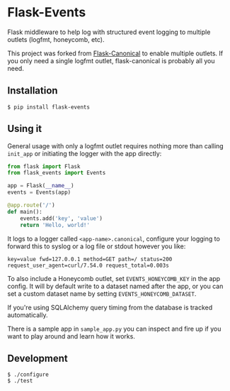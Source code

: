 Flask-Events
===============

Flask middleware to help log with structured event logging to multiple outlets (logfmt, honeycomb, etc).

This project was forked from [Flask-Canonical](https://github.com/megacool/flask-canonical/) to
enable multiple outlets. If you only need a single logfmt outlet, flask-canonical is probably all
you need.


Installation
------------

    $ pip install flask-events


Using it
--------

General usage with only a logfmt outlet requires nothing more than calling `init_app` or initiating
the logger with the app directly:

```python
from flask import Flask
from flask_events import Events

app = Flask(__name__)
events = Events(app)

@app.route('/')
def main():
    events.add('key', 'value')
    return 'Hello, world!'
```

It logs to a logger called `<app-name>.canonical`, configure your logging to forward this to syslog or a log file or stdout however you like:

    key=value fwd=127.0.0.1 method=GET path=/ status=200 request_user_agent=curl/7.54.0 request_total=0.003s

To also include a Honeycomb outlet, set `EVENTS_HONEYCOMB_KEY` in the app config. It will by default write to a dataset named after the app, or you can set a custom dataset name by setting `EVENTS_HONEYCOMB_DATASET`.

If you're using SQLAlchemy query timing from the database is tracked automatically.

There is a sample app in `sample_app.py` you can inspect and fire up if you want to play around and learn how it works.


Development
-----------

    $ ./configure
    $ ./test
